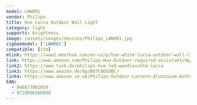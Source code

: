```yaml
---
model: LWW001
vendor: Philips
title: Hue Lucca Outdoor Wall Light
category: light
supports: brightness
image: /assets/images/devices/Philips_LWW001.jpg
zigbeemodel: ['LWW001']
compatible: [z2m]
mlink: https://www2.meethue.com/en-us/p/hue-white-lucca-outdoor-wall-light/1734630V0
link: https://www.amazon.com/Philips-Hue-Outdoor-required-assistant/dp/B07D8BDC39
link2: https://www.tink.de/philips-hue-led-wandleuchte-lucca
link3: https://www.amazon.de/dp/B07CBD5DBC/
link4: https://www.amazon.co.uk/Philips-Outdoor-Lantern-Aluminium-Anthracite/dp/B07CBD5DBC/
EAN: 
  - 046677802059
  - 8718696166048
---
```


